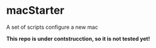 # macStarter
A set of scripts configure a new mac

**This repo is under contstrucction, so it is not tested yet!**